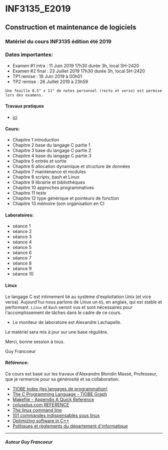 # INF3135_E2019

## Construction et maintenance de logiciels

### Matériel du cours INF3135 édition été 2019

### Dates importantes:

- Examen #1 intra : 11 Juin 2019 17h30 durée 3h, local SH-2420
- Examen #2 final : 23 Juillet 2019 17h30 durée 3h, local SH-2420
- TP1 remise : 18 Juin 2019 à 00h01
- TP2 remise : 26 Juillet 2019 à 23h59

`Une feuille 8.5" x 11" de notes personnel (recto et verso) est permise lors des examens.`

#### Travaux pratiques
- [ici](https://github.com/guyfrancoeur/INF3135_E2019_TP)

#### Cours:
- Chapitre 1 introduction
- Chapitre 2 base du langage C partie 1
- Chapitre 3 base du langage C partie 2
- Chapitre 4 base du langage C partie 3
- Chapitre 5 entrés et sortie
- Chapitre 6 allocation dynamique et structure de données
- Chapitre 7 maintenance et modules
- Chapitre 8 scripts, bash et Linux
- Chapitre 9 librairie et bibliothèques
- Chapitre 10 approches programmatives
- Chapitre 11 tests
- Chapitre 12 type générique et pointeurs de fonction
- Chapitre 13 mémoire (son organisation en C)

#### Laboratoires:
- séance 1
- séance 2
- séance 3
- séance 4
- séance 5
- séance 6
- séance 7
- séance 8
- séance 9
- séance 10

#### Linux

Le langage C est intimement lié au système d'exploitation Unix (et vice versa).  Aujourd'hui nous 
parlons de Linux un `OS`, en anglais, qui est stable et performant.  `Linux` et `Bash` seront vus
et sont nécessaires pour l'accomplissement de tâches dans le cadre de ce cours.


+ Le moniteur de laboratoire est Alexandre Lachapelle.


Le matériel sera mis à jour sur une base régulière.

Merci, bonne session à tous.

Guy Francoeur

#### Référence: 

Ce cours est basé sur les travaux d'Alexandre Blondin Massé, Professeur, que je rermercie pour sa générosité et sa collaboration. 

+ [TIOBE Index (les langages de programmation)](https://www.tiobe.com/tiobe-index/ "Usage des langages de programmation")
+ [The C Programming Language - TIOBE Graph](https://www.tiobe.com/tiobe-index/c/ "Langage C")
+ [Makefile - Appendix A Quick Reference](https://www.gnu.org/software/make/manual/html_node/Quick-Reference.html#Quick-Reference)
+ [cplusplus.com REFERENCE](http://www.cplusplus.com/reference/ "cplusplus.com REFERENCE")
+ [The linux command line](http://www.linuxcommand.org/tlcl.php "The linux command line")
+ [101 commandes indispensables sous linux](https://buzut.fr/101-commandes-indispensables-sous-linux/ "101 commandes indispensables sous linux")
+ [Optimizing software in C++](https://www.agner.org/optimize/optimizing_cpp.pdf "référence pour le C++, niveau expert")
+ [Politiques et règlements du département d'informatique](http://info.uqam.ca/politiques/)

----

##### Auteur Guy Francoeur
